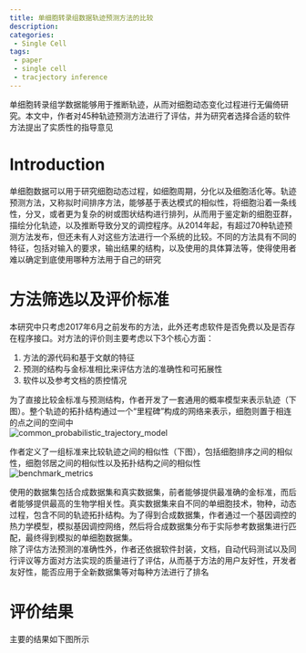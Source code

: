 ```yaml
---
title: 单细胞转录组数据轨迹预测方法的比较
description: 
categories:
 - Single Cell
tags:
 - paper
 - single cell
 - tracjectory inference
---
```


单细胞转录组学数据能够用于推断轨迹，从而对细胞动态变化过程进行无偏倚研究。本文中，作者对45种轨迹预测方法进行了评估，并为研究者选择合适的软件方法提出了实质性的指导意见

<!-- more -->

# Introduction
单细胞数据可以用于研究细胞动态过程，如细胞周期，分化以及细胞活化等。轨迹预测方法，又称拟时间排序方法，能够基于表达模式的相似性，将细胞沿着一条线性，分叉，或者更为复杂的树或图状结构进行排列，从而用于鉴定新的细胞亚群，描绘分化轨迹，以及推断导致分叉的调控程序。从2014年起，有超过70种轨迹预测方法发布，但还未有人对这些方法进行一个系统的比较。不同的方法具有不同的特征，包括对输入的要求，输出结果的结构，以及使用的具体算法等，使得使用者难以确定到底使用哪种方法用于自己的研究  
  
# 方法筛选以及评价标准
本研究中只考虑2017年6月之前发布的方法，此外还考虑软件是否免费以及是否存在程序接口。对方法的评价则主要考虑以下3个核心方面：  
1. 方法的源代码和基于文献的特征  
2. 预测的结构与金标准相比来评估方法的准确性和可拓展性  
3. 软件以及参考文档的质控情况  
  
为了直接比较金标准与预测结构，作者开发了一套通用的概率模型来表示轨迹（下图）。整个轨迹的拓扑结构通过一个“里程碑”构成的网络来表示，细胞则置于相连的点之间的空间中  
![common_probabilistic_trajectory_model](/img/2019-04-26-trajectory-inference-method-comparison/common_probabilistic_trajectory_model.png)  
  
作者定义了一组标准来比较轨迹之间的相似性（下图），包括细胞排序之间的相似性，细胞邻居之间的相似性以及拓扑结构之间的相似性  
![benchmark_metrics](/img/2019-04-26-trajectory-inference-method-comparison/benchmark_metrics.png)  
  
使用的数据集包括合成数据集和真实数据集，前者能够提供最准确的金标准，而后者能够提供最高的生物学相关性。真实数据集来自不同的单细胞技术，物种，动态过程，包含不同的轨迹拓扑结构。为了得到合成数据集，作者通过一个基因调控的热力学模型，模拟基因调控网络，然后将合成数据集分布于实际参考数据集进行匹配，最终得到模拟的单细胞数据集。  
除了评估方法预测的准确性外，作者还依据软件封装，文档，自动代码测试以及同行评议等方面对方法实现的质量进行了评估，从而基于方法的用户友好性，开发者友好性，能否应用于全新数据集等对每种方法进行了排名  
  
# 评价结果
主要的结果如下图所示
